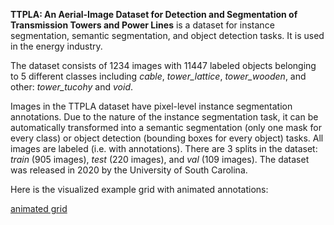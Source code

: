**TTPLA: An Aerial-Image Dataset for Detection and Segmentation of Transmission Towers and Power Lines** is a dataset for instance segmentation, semantic segmentation, and object detection tasks. It is used in the energy industry. 

The dataset consists of 1234 images with 11447 labeled objects belonging to 5 different classes including *cable*, *tower_lattice*, *tower_wooden*, and other: *tower_tucohy* and *void*.

Images in the TTPLA dataset have pixel-level instance segmentation annotations. Due to the nature of the instance segmentation task, it can be automatically transformed into a semantic segmentation (only one mask for every class) or object detection (bounding boxes for every object) tasks. All images are labeled (i.e. with annotations). There are 3 splits in the dataset: *train* (905 images), *test* (220 images), and *val* (109 images). The dataset was released in 2020 by the University of South Carolina.

Here is the visualized example grid with animated annotations:

[animated grid](https://github.com/dataset-ninja/ttpla/raw/main/visualizations/horizontal_grid.webm)
